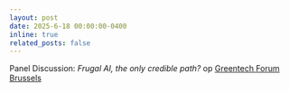 ```yaml
---
layout: post
date: 2025-6-18 00:00:00-0400
inline: true
related_posts: false
---
```


Panel Discussion: *Frugal AI, the only credible path?* op [Greentech Forum Brussels](https://www.greentech-forum-brussels.com/)